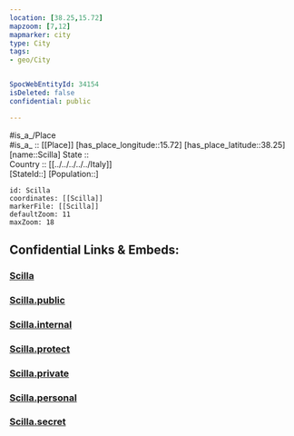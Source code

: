 ```yaml
---
location: [38.25,15.72] 
mapzoom: [7,12] 
mapmarker: city 
type: City
tags:
- geo/City


SpocWebEntityId: 34154
isDeleted: false
confidential: public

---
```

#is_a_/Place  
#is_a_ :: [[Place]] 
[has_place_longitude::15.72] 
[has_place_latitude::38.25] 
[name::Scilla] 
State ::  
Country :: [[../../../../../Italy]]  
[StateId::] 
[Population::] 



```leaflet
id: Scilla
coordinates: [[Scilla]] 
markerFile: [[Scilla]] 
defaultZoom: 11 
maxZoom: 18
```


## Confidential Links & Embeds: 

### [Scilla](/_Standards/Earth/Continent/Europe/Europe~South/Italy/regions~Italy/Calabria/Reggio_Calabria.Province/City/Scilla.md) 

### [Scilla.public](/_public/Earth/Continent/Europe/Europe~South/Italy/regions~Italy/Calabria/Reggio_Calabria.Province/City/Scilla.public.md) 

### [Scilla.internal](/_internal/Earth/Continent/Europe/Europe~South/Italy/regions~Italy/Calabria/Reggio_Calabria.Province/City/Scilla.internal.md) 

### [Scilla.protect](/_protect/Earth/Continent/Europe/Europe~South/Italy/regions~Italy/Calabria/Reggio_Calabria.Province/City/Scilla.protect.md) 

### [Scilla.private](/_private/Earth/Continent/Europe/Europe~South/Italy/regions~Italy/Calabria/Reggio_Calabria.Province/City/Scilla.private.md) 

### [Scilla.personal](/_personal/Earth/Continent/Europe/Europe~South/Italy/regions~Italy/Calabria/Reggio_Calabria.Province/City/Scilla.personal.md) 

### [Scilla.secret](/_secret/Earth/Continent/Europe/Europe~South/Italy/regions~Italy/Calabria/Reggio_Calabria.Province/City/Scilla.secret.md)

